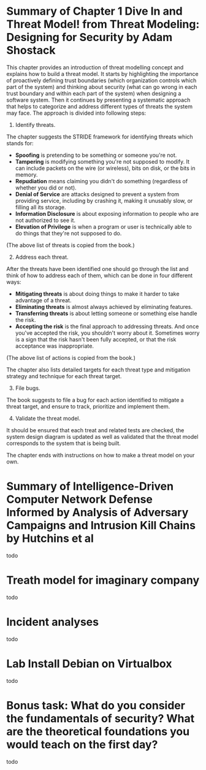 # Summary of Chapter 1 Dive In and Threat Model! from Threat Modeling: Designing for Security by Adam Shostack
This chapter provides an introduction of threat modelling concept and explains how to build a threat model. It starts by highlighting the importance of proactively defining trust boundaries (which organization controls which part of the system) and thinking about security (what can go wrong in each trust boundary and within each part of the system) when designing a software system. Then it continues by presenting a systematic approach that helps to categorize and address different types of threats the system may face. The approach is divided into following steps:
1.	Identify threats.
   
The chapter suggests the STRIDE framework for identifying threats which stands for:
-	**Spoofing** is pretending to be something or someone you're not.
-	**Tampering** is modifying something you're not supposed to modify. It can include packets on the wire (or wireless), bits on disk, or the bits in memory.
-	**Repudiation** means claiming you didn't do something (regardless of whether you did or not).
-	**Denial of Service** are attacks designed to prevent a system from providing service, including by crashing it, making it unusably slow, or filling all its storage.
-	**Information Disclosure** is about exposing information to people who are not authorized to see it.
-	**Elevation of Privilege** is when a program or user is technically able to do things that they're not supposed to do.
   
(The above list of threats is copied from the book.)  

2.	Address each threat.
   
After the threats have been identified one should go through the list and think of how to address each of them, which can be done in four different ways:
-	**Mitigating threats** is about doing things to make it harder to take advantage of a threat.
-	**Eliminating threats** is almost always achieved by eliminating features.
-	**Transferring threats** is about letting someone or something else handle the risk.
-	**Accepting the risk** is the final approach to addressing threats. And once you've accepted the risk, you shouldn't worry about it. Sometimes worry is a sign that the risk hasn't been fully accepted, or that the risk acceptance was inappropriate.

(The above list of actions is copied from the book.) 

The chapter also lists detailed targets for each threat type and mitigation strategy and technique for each threat target.

3.	File bugs.
   
The book suggests to file a bug for each action identified to mitigate a threat target, and ensure to track, prioritize and implement them.

4.	Validate the threat model.
   
It should be ensured that each treat and related tests are checked, the system design diagram is updated as well as validated that the threat model corresponds to the system that is being built.

The chapter ends with instructions on how to make a threat model on your own.


# Summary of Intelligence-Driven Computer Network Defense Informed by Analysis of Adversary Campaigns and Intrusion Kill Chains by Hutchins et al 

todo

# Treath model for imaginary company

todo

# Incident analyses

todo

# Lab Install Debian on Virtualbox

todo

# Bonus task: What do you consider the fundamentals of security? What are the theoretical foundations you would teach on the first day?

todo


